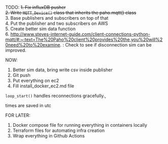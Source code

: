 TODO:
~~1. Fix influxDB pusher~~ \
~~2. Write ```MQTT_Device()``` class that inherits the paho.mqtt() class~~ \
3. Base publishers and subscribers on top of that \
4. Put the publisher and two subscribers on AWS \
5. Create better sim data function \
6. http://www.steves-internet-guide.com/client-connections-python-mqtt/#:~:text=The%20Paho%20client%20provides%20the,you%20will%20need%20to%20examine. : Check to see if disconnection sim can be improved.

NOW:
1. Better sim data, bring write csv inside publisher
2. Git push
3. Put everything on ec2
4. Fill install_docker_ec2.md file

```loop_start()``` handles reconnections gracefully.,

times are saved in utc


FOR LATER:
1. Docker compose file for running everything in containers locally
2. Terraform files for automating infra creation
3. Wrap everything in Github Actions